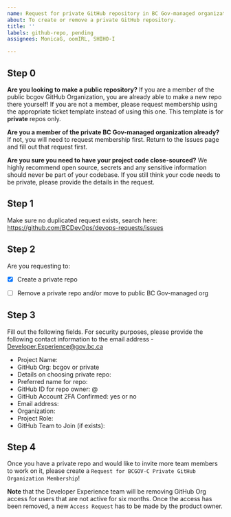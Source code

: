 ```yaml
---
name: Request for private GitHub repository in BC Gov-managed organization
about: To create or remove a private GitHub repository.
title: ''
labels: github-repo, pending
assignees: MonicaG, oomIRL, SHIHO-I

---
```


## Step 0

**Are you looking to make a public repository?**
If you are a member of the public bcgov GitHub Organization, you are already able to make a new repo there yourself!
If you are not a member, please request membership using the appropriate ticket template instead of using this one.
This template is for **private** repos only.

**Are you a member of the private BC Gov-managed organization already?**
If not, you will need to request membership first. Return to the Issues page and fill out that request first.

**Are you sure you need to have your project code close-sourced?**
We highly recommend open source, secrets and any sensitive information should never be part of your codebase. 
If you still think your code needs to be private, please provide the details in the request.

## Step 1
Make sure no duplicated request exists, search here:
https://github.com/BCDevOps/devops-requests/issues


## Step 2
Are you requesting to:
- [x] Create a private repo
- [ ] Remove a private repo and/or move to public BC Gov-managed org


## Step 3
Fill out the following fields. For security purposes, please provide the following contact information to the email address - Developer.Experience@gov.bc.ca

* Project Name: 
* GitHub Org: bcgov or private
* Details on choosing private repo: 
* Preferred name for repo: 
* GitHub ID for repo owner: @
* GitHub Account 2FA Confirmed: yes or no
* Email address: 
* Organization: 
* Project Role: 
* GitHub Team to Join (if exists): 


## Step 4
Once you have a private repo and would like to invite more team members to work on it, please create a `Request for BCGOV-C Private GitHub Organization Membership`!

**Note** that the Developer Experience team will be removing GitHub Org access for users that are not active for six months. Once the access has been removed, a new `Access Request` has to be made by the product owner.
